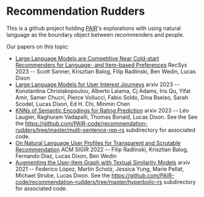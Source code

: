 # Recommendation Rudders

This is a github project holding [PAIR](http://pair.withgoogle.com)'s explorations with using natural language as the boundary object between recommenders and people.

Our papers on this topic: 

*   [Large Language Models are Competitive Near Cold-start Recommenders for Language- and Item-based Preferences](https://arxiv.org/abs/2307.14225) RecSys 2023 -- Scott Sanner, Krisztian Balog, Filip Radlinski, Ben Wedin, Lucas Dixon
*   [Large Language Models for User Interest Journeys](https://arxiv.org/abs/2305.15498) arxiv 2023 -- Konstantina Christakopoulou, Alberto Lalama, Cj Adams, Iris Qu, Yifat Amir, Samer Chucri, Pierce Vollucci, Fabio Soldo, Dina Bseiso, Sarah Scodel, Lucas Dixon, Ed H. Chi, Minmin Chen
*   [KNNs of Semantic Encodings for Rating Prediction](https://arxiv.org/abs/2302.00412) arxiv 2023 -- Léo Laugier, Raghuram Vadapalli, Thomas Bonald, Lucas Dixon. See the See the https://github.com/PAIR-code/recommendation-rudders/tree/master/multi-sentence-rep-rs subdirectory for associated code. 
*   [On Natural Language User Profiles for Transparent and Scrutable Recommendation](https://arxiv.org/abs/2205.09403) ACM SIGIR 2022 -- Filip Radlinski, Krisztian Balog, Fernando Diaz, Lucas Dixon, Ben Wedin
*   [Augmenting the User-Item Graph with Textual Similarity Models](https://arxiv.org/abs/2109.09358) arxiv 2021 -- Federico López, Martin Scholz, Jessica Yung, Marie Pellat, Michael Strube, Lucas Dixon. See the https://github.com/PAIR-code/recommendation-rudders/tree/master/hyperbolic-rs subdirectory for associated code. 
